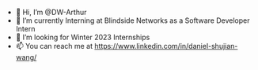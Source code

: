 - 👋 Hi, I’m @DW-Arthur
- 🌱 I’m currently Interning at Blindside Networks as a Software Developer Intern
- 💞️ I’m looking for Winter 2023 Internships
- 📫 You can reach me at https://www.linkedin.com/in/daniel-shujian-wang/

<!---
DW-Arthur/DW-Arthur is a ✨ special ✨ repository because its `README.md` (this file) appears on your GitHub profile.
You can click the Preview link to take a look at your changes.
--->
